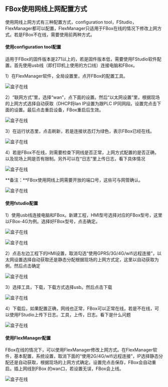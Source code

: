 ## FBox使用网线上网配置方式  

使用网线上网方式有三种配置方式，configuration tool，FStudio，FlexManager都可以配置，FlexManager只适用于FBox在线的情况下修改上网方式。若是FBox不在线，需要使用前两种方式。  

#### 使用configuration tool配置  

适用于FBox的固件版本是271以上的，若是固件版本低，需要使用FStudio软件配置。首先使用usb线（即打印机上使用的方口线）连接电脑和FBox。  

1）在FlexManager软件，全局设置里，点开FBox的配置工具。  

![盒子在线](Images/configurationtool.png)  

2）“联网方式”里，选择“wan”，点下面的设置。然后“以太网设置”里，根据现场的上网方式选择自动获取（DHCP将lan IP设置为跟PLC IP同网段。设置完点击下面的设置。最后点击重启设备，FBox重启后生效。  

![盒子在线](Images/wanPLCIp.png)  

3）在运行状态里，点击刷新，若是连接状态灯为绿色，表示FBox已经在线。  

![盒子在线](Images/Onlinestatus.png)  

4）若是FBox不在线，则需要检查下网线是否正常，上网方式配置的是否正确，以及现场上网是否有限制。另外可以在“日志”里上传日志，看下具体情况  

![盒子在线](Images/Dontonline.png)  

**备注：**FBox使用网线上网需要开放的端口号，这些可与网管确认。  

![盒子在线](Images/Openports.png)  

#### 使用fstudio配置  

1）使用usb线连接电脑和FBox。新建工程，HMI型号选择对应的FBox型号，这里以FBox-4G为例。选择好FBox型号，点击确定。  

![盒子在线](Images/Connectcomputer.png)  

![盒子在线](Images/Connectcomputers.png)  

2）点击左边工程下的HMI设置，取消勾选“使用GPRS/3G/4G/wifi远程连接”，以太网设置选择自动获取还是静态分配根据现场的上网方式定，这里以自动获取为例，然后点击确定  

![盒子在线](Images/Ethernetautomaticacquisition.png)  

3）选择工具，下载，下载方式选择usb。然后点击下载  

![盒子在线](Images/Downloadtool.png)  

4）下载后，如果配置正确，网线也正常，FBox可以正常在线，若是不在线，可以使用FStudio上传下日志。工具，上传，日志。看下是什么问题  

![盒子在线](Images/Detailedlog.png)  

#### 使用FlexManager配置  

FBox在线的情况下，可以使用FlexManager修改上网方式。在FlexManager软件，基本配置，系统设置，取消下面的“使用2G/4G/wifi远程连接”，IP选择静态分配还是自动获取，根据现场的上网方式确定。设置完点击保存，FBox会自动重启。插上网线到FBox 的wan口，若设置无误，FBox会上线。  

![盒子在线](Images/wannetwork.png)  